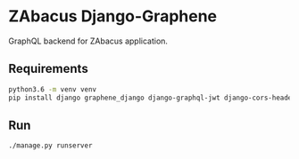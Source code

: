 # ZAbacus Django-Graphene

GraphQL backend for ZAbacus application.

## Requirements

```bash
python3.6 -m venv venv
pip install django graphene_django django-graphql-jwt django-cors-headers
```

## Run

```
./manage.py runserver
```
